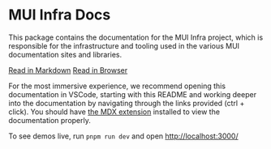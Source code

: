 # MUI Infra Docs

This package contains the documentation for the MUI Infra project, which is responsible for the infrastructure and tooling used in the various MUI documentation sites and libraries.

[Read in Markdown](<./app/(shared)/page.mdx>)
[Read in Browser](https://infra.mui.com)

For the most immersive experience, we recommend opening this documentation in VSCode, starting with this README and working deeper into the documentation by navigating through the links provided (ctrl + click). You should have [the MDX extension](https://marketplace.visualstudio.com/items?itemName=unifiedjs.vscode-mdx) installed to view the documentation properly.

To see demos live, run `pnpm run dev` and open <http://localhost:3000/>
